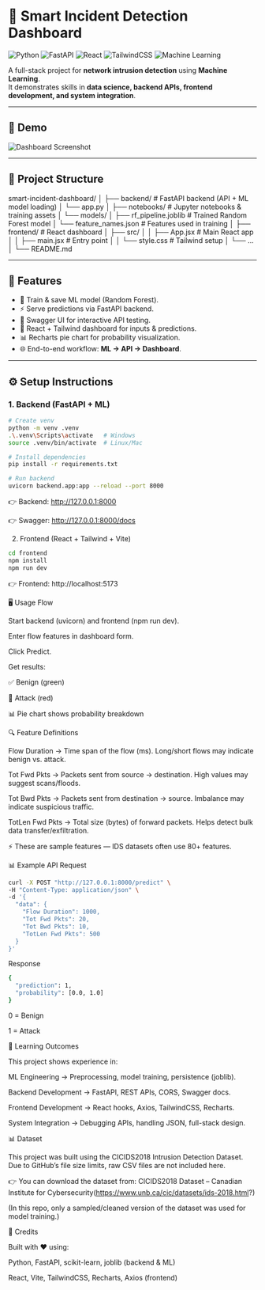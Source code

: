 # 🚨 Smart Incident Detection Dashboard  

![Python](https://img.shields.io/badge/Python-3.10-blue?logo=python)
![FastAPI](https://img.shields.io/badge/FastAPI-Backend-success?logo=fastapi)
![React](https://img.shields.io/badge/React-Frontend-61DAFB?logo=react)
![TailwindCSS](https://img.shields.io/badge/TailwindCSS-UI-38B2AC?logo=tailwind-css)
![Machine Learning](https://img.shields.io/badge/ML-RandomForest-orange?logo=scikit-learn)

A full-stack project for **network intrusion detection** using **Machine Learning**.  
It demonstrates skills in **data science, backend APIs, frontend development, and system integration**.  

---

## 📸 Demo

![Dashboard Screenshot](docs/demo.png)  


---

## 📂 Project Structure

smart-incident-dashboard/
│
├── backend/ # FastAPI backend (API + ML model loading)
│ └── app.py
│
├── notebooks/ # Jupyter notebooks & training assets
│ └── models/
│ ├── rf_pipeline.joblib # Trained Random Forest model
│ └── feature_names.json # Features used in training
│
├── frontend/ # React dashboard
│ ├── src/
│ │ ├── App.jsx # Main React app
│ │ ├── main.jsx # Entry point
│ │ └── style.css # Tailwind setup
│ └── ...
│
└── README.md


---

## 🚀 Features

* 🔎 Train & save ML model (Random Forest).  
* ⚡ Serve predictions via FastAPI backend.  
* 🧩 Swagger UI for interactive API testing.  
* 🎨 React + Tailwind dashboard for inputs & predictions.  
* 📊 Recharts pie chart for probability visualization.  
* 🌐 End-to-end workflow: **ML → API → Dashboard**.  

---

## ⚙️ Setup Instructions  

### 1. Backend (FastAPI + ML)  

```bash
# Create venv
python -m venv .venv
.\.venv\Scripts\activate   # Windows
source .venv/bin/activate  # Linux/Mac

# Install dependencies
pip install -r requirements.txt

# Run backend
uvicorn backend.app:app --reload --port 8000

```
👉 Backend: http://127.0.0.1:8000

👉 Swagger: http://127.0.0.1:8000/docs

2. Frontend (React + Tailwind + Vite)
```bash
cd frontend
npm install
npm run dev
```
👉 Frontend: http://localhost:5173

🖥️ Usage Flow

Start backend (uvicorn) and frontend (npm run dev).

Enter flow features in dashboard form.

Click Predict.

Get results:

✅ Benign (green)

🚨 Attack (red)

📊 Pie chart shows probability breakdown

🔍 Feature Definitions

Flow Duration → Time span of the flow (ms). Long/short flows may indicate benign vs. attack.

Tot Fwd Pkts → Packets sent from source → destination. High values may suggest scans/floods.

Tot Bwd Pkts → Packets sent from destination → source. Imbalance may indicate suspicious traffic.

TotLen Fwd Pkts → Total size (bytes) of forward packets. Helps detect bulk data transfer/exfiltration.

⚡ These are sample features — IDS datasets often use 80+ features.

📊 Example API Request
```bash
curl -X POST "http://127.0.0.1:8000/predict" \
-H "Content-Type: application/json" \
-d '{
  "data": {
    "Flow Duration": 1000,
    "Tot Fwd Pkts": 20,
    "Tot Bwd Pkts": 10,
    "TotLen Fwd Pkts": 500
  }
}'
```
Response
```bash
{
  "prediction": 1,
  "probability": [0.0, 1.0]
}

```
0 = Benign

1 = Attack

📖 Learning Outcomes

This project shows experience in:

ML Engineering → Preprocessing, model training, persistence (joblib).

Backend Development → FastAPI, REST APIs, CORS, Swagger docs.

Frontend Development → React hooks, Axios, TailwindCSS, Recharts.

System Integration → Debugging APIs, handling JSON, full-stack design.

📊 Dataset

This project was built using the CICIDS2018 Intrusion Detection Dataset.
Due to GitHub’s file size limits, raw CSV files are not included here.

👉 You can download the dataset from:
CICIDS2018 Dataset – Canadian Institute for Cybersecurity(https://www.unb.ca/cic/datasets/ids-2018.html?)

(In this repo, only a sampled/cleaned version of the dataset was used for model training.)

📌 Credits

Built with ❤️ using:

Python, FastAPI, scikit-learn, joblib (backend & ML)

React, Vite, TailwindCSS, Recharts, Axios (frontend)

